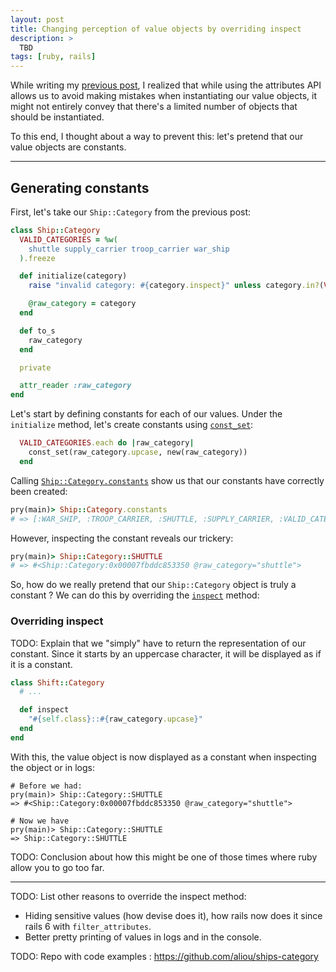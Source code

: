 ```yaml
---
layout: post
title: Changing perception of value objects by overriding inspect
description: >
  TBD
tags: [ruby, rails]
---
```


<!-- introduction about thinking about this while writing the previous post -->
While writing my [previous post][], I realized that while using the attributes API allows us to avoid making mistakes when instantiating our value objects, it might not entirely convey that there's a limited number of objects that should be instantiated.

To this end, I thought about a way to prevent this: let's pretend that our value objects are constants.

[previous post]: /2019/10/attributes-api-and-value-objects/

---

## Generating constants

First, let's take our `Ship::Category` from the previous post:

```ruby
class Ship::Category
  VALID_CATEGORIES = %w(
    shuttle supply_carrier troop_carrier war_ship
  ).freeze

  def initialize(category)
    raise "invalid category: #{category.inspect}" unless category.in?(VALID_CATEGORIES)

    @raw_category = category
  end

  def to_s
    raw_category
  end

  private

  attr_reader :raw_category
end
```

Let's start by defining constants for each of our values. Under the `initialize` method, let's create constants using [`const_set`][]:

```ruby
  VALID_CATEGORIES.each do |raw_category|
    const_set(raw_category.upcase, new(raw_category))
  end
```

[`const_set`]: https://www.rubydoc.info/stdlib/core/Module:const_set

Calling [`Ship::Category.constants`][] show us that our constants have correctly been created:

```ruby
pry(main)> Ship::Category.constants
# => [:WAR_SHIP, :TROOP_CARRIER, :SHUTTLE, :SUPPLY_CARRIER, :VALID_CATEGORIES]
```

[`Ship::Category.constants`]: https://www.rubydoc.info/stdlib/core/Module:constants

However, inspecting the constant reveals our trickery:

```ruby
pry(main)> Ship::Category::SHUTTLE
# => #<Ship::Category:0x00007fbddc853350 @raw_category="shuttle">
```

So, how do we really pretend that our `Ship::Category` object is truly a constant ? We can do this by overriding the [`inspect`][] method:

[`inspect`]: https://www.rubydoc.info/stdlib/core/Object:inspect

### Overriding inspect


TODO: Explain that we "simply" have to return the representation of our constant. Since it starts by an uppercase character, it will be displayed as if it is a constant.

```ruby
class Shift::Category
  # ...

  def inspect
    "#{self.class}::#{raw_category.upcase}"
  end
end
```

With this, the value object is now displayed as a constant when inspecting the object or in logs:

```
# Before we had:
pry(main)> Ship::Category::SHUTTLE
=> #<Ship::Category:0x00007fbddc853350 @raw_category="shuttle">

# Now we have
pry(main)> Ship::Category::SHUTTLE
=> Ship::Category::SHUTTLE

```

TODO: Conclusion about how this might be one of those times where ruby allow you to go too far.

----

TODO: List other reasons to override the inspect method:
- Hiding sensitive values (how devise does it), how rails now does it since rails 6 with `filter_attributes`.
- Better pretty printing of values in logs and in the console.


TODO: Repo with code examples : <https://github.com/aliou/ships-category>





















